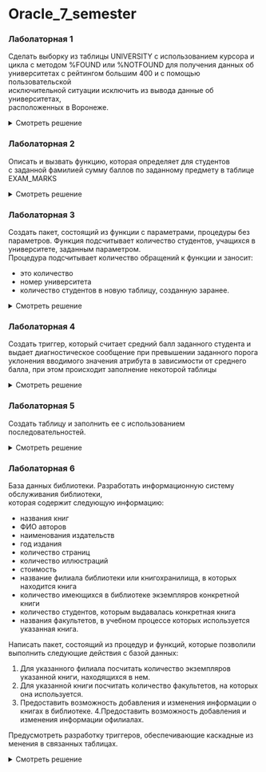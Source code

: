 # Oracle_7_semester

### Лаболаторная 1

Сделать выборку из таблицы UNIVERSITY с использованием курсора и <br/>
цикла с методом %FOUND или %NOTFOUND для получения данных об <br/>
университетах с рейтингом большим 400 и с помощью пользовательской <br/>
исключительной ситуации исключить из вывода данные об университетах, <br/>
расположенных в Воронеже.

<details>
<summary>Смотреть решение</summary>
  
```sql
SET SERVEROUTPUT ON;

DECLARE
   v_univ_id UNIVERSITY.UNIV_ID%TYPE;
   v_univ_name UNIVERSITY.UNIV_NAME%TYPE;
   v_rating UNIVERSITY.RATING%TYPE;
   v_city UNIVERSITY.CITY%TYPE;

   CURSOR university_cursor IS
      SELECT *
      FROM UNIVERSITY
      WHERE RATING > 400;

   e_voronezh_exception EXCEPTION;

BEGIN
  OPEN university_cursor;

  FETCH university_cursor INTO v_univ_id, v_univ_name, v_rating, v_city;

  WHILE university_cursor%FOUND LOOP
    BEGIN
      IF v_city <> 'ВОРОНЕЖ' THEN
        RAISE e_voronezh_exception;
      END IF;

      FETCH university_cursor INTO v_univ_id, v_univ_name, v_rating, v_city;
    EXCEPTION
      WHEN e_voronezh_exception THEN
        DBMS_OUTPUT.PUT_LINE(
         v_univ_name
         ||' '
         ||v_rating
         ||' '
         ||v_city
      );
        FETCH university_cursor INTO v_univ_id, v_univ_name, v_rating, v_city;
    END;
  END LOOP;
END;
/
```
</details>

### Лаболаторная 2

Описать и вызвать функцию, которая определяет для студентов  <br/>
с заданной фамилией сумму баллов по заданному предмету в таблице EXAM_MARKS

<details>
<summary>Смотреть решение</summary>
  
```sql
SET SERVEROUTPUT ON;

DECLARE
   student_marks_cursor SYS_REFCURSOR;
   v_student_id STUDENT.STUD_ID%TYPE;
   v_total_marks NUMBER;
BEGIN
   student_marks_cursor := get_total_marks_by_surname('СОКОЛОВ', 'ДИФ_УРАВНЕНИЯ');

   LOOP
      FETCH student_marks_cursor INTO v_student_id, v_total_marks;
      EXIT WHEN student_marks_cursor%NOTFOUND;

      DBMS_OUTPUT.PUT_LINE('Student ID: ' || v_student_id || ', Total Marks: ' || v_total_marks);
   END LOOP;

   CLOSE student_marks_cursor; 
END;
/
```
</details>

### Лаболаторная 3

Создать пакет, состоящий из функции с параметрами, процедуры без   <br/>
параметров. Функция подсчитывает количество студентов, учащихся в  <br/>
университете, заданным параметром.  <br/> 
Процедура подсчитывает количество обращений к функции и заносит: 
- это количество
- номер университета
- количество студентов
в новую таблицу, созданную заранее.

<details>
<summary>Смотреть решение</summary>
  
```sql
SET SERVEROUTPUT ON;

ACCEPT PROMT_UNIVERSITY_ID NUMBER PROMPT 'Введите ID нужного университета: ';

CREATE TABLE LAB_3_RESULT_TABLE (
  UNIV_ID INTEGER PRIMARY KEY,
  STUDENTS_COUNT INTEGER,
  CALL_COUNT INTEGER
);

CREATE OR REPLACE PACKAGE UNIVERSITY_PACKAGE AS
  FUNCTION STUDENTS_COUNT(
    UNIVERSITY_ID IN NUMBER
  ) RETURN NUMBER;

  PROCEDURE INSERT_TO_TABLE;
END;
/

CREATE OR REPLACE PACKAGE BODY UNIVERSITY_PACKAGE AS
  CALL_COUNT          INTEGER := 0;
  LAST_UNIVERSITY_ID  NUMBER;
  LAST_STUDENTS_COUNT NUMBER;

  FUNCTION STUDENTS_COUNT(
    UNIVERSITY_ID IN NUMBER
  ) RETURN NUMBER IS
    RES NUMBER;
  BEGIN
    CALL_COUNT := CALL_COUNT + 1;
    LAST_UNIVERSITY_ID := UNIVERSITY_ID;

    SELECT
      COUNT(*) INTO RES
    FROM
      STUDENT
    WHERE
      STUDENT.UNIV_ID = UNIVERSITY_ID;

    LAST_STUDENTS_COUNT := RES;
    RETURN RES;
  END;

  PROCEDURE INSERT_TO_TABLE IS
  BEGIN
    INSERT INTO LAB_3_RESULT_TABLE VALUES (
      LAST_UNIVERSITY_ID,
      LAST_STUDENTS_COUNT,
      CALL_COUNT
    );
  END;
END;
/

DECLARE
  STUDENTS_COUNT NUMBER;

BEGIN
  STUDENTS_COUNT := UNIVERSITY_PACKAGE.STUDENTS_COUNT(&PROMT_UNIVERSITY_ID);
  UNIVERSITY_PACKAGE.INSERT_TO_TABLE();
END;
/
```
</details>

### Лаболаторная 4

Создать триггер, который считает средний балл заданного студента и <br/>
выдает диагностическое сообщение при превышении заданного порога <br/>
уклонения вводимого значения атрибута в зависимости от среднего <br/>
балла, при этом происходит заполнение некоторой таблицы <br/>

<details>
<summary>Смотреть решение</summary>
  
```sql
SET SERVEROUTPUT ON;

DROP TRIGGER TRG_AVERAGE_MARK;
DELETE FROM EXAMS WHERE EXAM_ID > 100;

CREATE OR REPLACE TRIGGER TRG_AVERAGE_MARK
BEFORE INSERT OR UPDATE ON EXAMS
FOR EACH ROW
DECLARE
  v_old_average_mark NUMBER;
  v_new_average_mark NUMBER;
  v_count NUMBER;
BEGIN
  SELECT AVG(MARK), COUNT(MARK) INTO v_old_average_mark, v_count
  FROM EXAMS
  WHERE STUD_ID = :NEW.STUD_ID;

  IF v_count > 0 THEN

    v_new_average_mark := (v_old_average_mark * v_count + :NEW.MARK) / (v_count + 1);

    v_old_average_mark := ROUND(v_old_average_mark, 2);
    v_new_average_mark := ROUND(v_new_average_mark, 2);

    IF ABS(v_new_average_mark - v_old_average_mark) > 1.0 THEN
      DBMS_OUTPUT.PUT_LINE('Предупреждение: Значение нового среднего ' || v_new_average_mark ||
                           ' превышает заданный порог уклонения');
    ELSE
      DBMS_OUTPUT.PUT_LINE('Новое среднее значение ' || v_new_average_mark || ' в пределах нормы.');
    END IF;

  ELSE
    DBMS_OUTPUT.PUT_LINE('Нет оценок для студента с ID ' || :NEW.STUD_ID);
  END IF;
END;
/

INSERT INTO EXAMS (EXAM_ID, STUD_ID, SUBJ_ID, MARK, EXAM_DATE) VALUES (101, 1, 5, 21, CURRENT_DATE);
INSERT INTO EXAMS (EXAM_ID, STUD_ID, SUBJ_ID, MARK, EXAM_DATE) VALUES (102, 1, 7, 3, CURRENT_DATE);
INSERT INTO EXAMS (EXAM_ID, STUD_ID, SUBJ_ID, MARK, EXAM_DATE) VALUES (103, 2, 10, 5, CURRENT_DATE);
```
</details>

### Лаболаторная 5

Создать таблицу и заполнить ее с использованием последовательностей.

<details>
<summary>Смотреть решение</summary>
  
```sql
SET SERVEROUTPUT ON;

ACCEPT PROMT_UNIVERSITY_NAME CHAR PROMPT 'Введите название университета: ';
ACCEPT PROMT_UNIVERSITY_RATING NUMBER PROMPT 'Введите рейтинг университета: ';
ACCEPT PROMT_UNIVERSITY_CITY CHAR PROMPT 'Введите город, где находится универтитет: ';

CREATE TABLE UNIVERSITY_LAB_5 (
    UNIV_ID INTEGER PRIMARY KEY,
    UNIV_NAME CHAR(140) NOT NULL UNIQUE,
    RATING INTEGER,
    CITY CHAR(30) NOT NULL
);

-- DROP SEQUENCE UNIV_ID_SEQUENCE
-- CREATE SEQUENCE UNIV_ID_SEQUENCE START WITH 1;

-- DELETE FROM UNIVERSITY_LAB_5 WHERE UNIV_ID > 0;

BEGIN
    INSERT INTO UNIVERSITY_LAB_5 VALUES (
        UNIV_ID_SEQUENCE.NEXTVAL,
        '&PROMT_UNIVERSITY_NAME',
        &PROMT_UNIVERSITY_RATING,
        '&PROMT_UNIVERSITY_CITY'
    );
    DBMS_OUTPUT.PUT_LINE('Запись успешно добавлена.');
EXCEPTION
    WHEN DUP_VAL_ON_INDEX THEN
        DBMS_OUTPUT.PUT_LINE('Ошибка: Уникальное значение нарушено. Проверьте название университета.');
END;
/
```
</details>

### Лаболаторная 6

База данных библиотеки.
Разработать информационную систему обслуживания библиотеки,  <br/>
которая содержит следующую информацию: 
- названия книг
- ФИО авторов
- наименования издательств
- год издания
- количество страниц
- количество иллюстраций
- стоимость
- название филиала библиотеки или книгохранилища, в которых находится книга
- количество имеющихся в библиотеке экземпляров конкретной книги
- количество студентов, которым выдавалась конкретная книга
- названия факультетов, в учебном процессе которых используется указанная книга.

Написать пакет, состоящий из процедур и функций, которые позволили выполнить следующие действия с базой данных:
1. Для указанного филиала посчитать количество экземпляров указанной книги, находящихся в нем.
2. Для указанной книги посчитать количество факультетов, на которых она используется.
3. Предоставить возможность добавления и изменения информации о книгах в библиотеке.
4.Предоставить возможность добавления и изменения информации офилиалах.

Предусмотреть разработку триггеров, обеспечивающие каскадные из менения в связанных таблицах.

<details>
<summary>Смотреть решение</summary>
  <details>
  <summary>Создание</summary>
    
  ```sql
  
  ### Структура базы данных
  
  ```sql
  CREATE TABLE AUTHORS (
      AUTHOR_ID INTEGER PRIMARY KEY,
      FULL_NAME CHAR(100) NOT NULL
  );
  
  CREATE TABLE PUBLISHERS (
      PUBLISHER_ID INTEGER PRIMARY KEY,
      NAME CHAR(100) NOT NULL
  );
  
  CREATE TABLE BRANCHES (
      BRANCH_ID INTEGER PRIMARY KEY,
      NAME CHAR(100) NOT NULL
  );
  
  CREATE TABLE BOOKS (
      BOOK_ID INTEGER PRIMARY KEY,
      TITLE CHAR(150) NOT NULL,
      AUTHOR_ID INTEGER,
      PUBLISHER_ID INTEGER,
      YEAR_PUBLISHED INTEGER,
      PAGE_COUNT INTEGER,
      ILLUSTRATION_COUNT INTEGER,
      COST DECIMAL(10, 2),
      BRANCH_ID INTEGER,
      COPIES_AVAILABLE INTEGER,
      STUDENTS_BORROWED INTEGER,
      FOREIGN KEY (AUTHOR_ID) REFERENCES AUTHORS(AUTHOR_ID),
      FOREIGN KEY (PUBLISHER_ID) REFERENCES PUBLISHERS(PUBLISHER_ID),
      FOREIGN KEY (BRANCH_ID) REFERENCES BRANCHES(BRANCH_ID)
  );
  
  CREATE TABLE FACULTIES (
      FACULTY_ID INTEGER PRIMARY KEY,
      NAME CHAR(100) NOT NULL
  );
  
  CREATE TABLE BOOK_FACULTY (
      BOOK_ID INTEGER,
      FACULTY_ID INTEGER,
      PRIMARY KEY (BOOK_ID, FACULTY_ID),
      FOREIGN KEY (BOOK_ID) REFERENCES BOOKS(BOOK_ID),
      FOREIGN KEY (FACULTY_ID) REFERENCES FACULTIES(FACULTY_ID)
  );
  
  ### Пакет PL/SQL
  
  SET SERVEROUTPUT ON;
  
  CREATE OR REPLACE PACKAGE library_management AS
      FUNCTION count_copies_in_branch(book_id INTEGER, branch_id INTEGER) RETURN INTEGER;
      FUNCTION count_faculties_using_book(book_id INTEGER) RETURN INTEGER;
      PROCEDURE add_or_update_book(
          book_id IN OUT INTEGER,
          title IN CHAR,
          author_id IN INTEGER,
          publisher_id IN INTEGER,
          year_published IN INTEGER,
          page_count IN INTEGER,
          illustration_count IN INTEGER,
          cost IN DECIMAL,
          branch_id IN INTEGER,
          copies_available IN INTEGER,
          students_borrowed IN INTEGER);
      PROCEDURE add_or_update_branch(
          branch_id IN OUT INTEGER,
          name IN CHAR);
  END library_management;
  /
  
  CREATE OR REPLACE PACKAGE BODY library_management AS
      FUNCTION count_copies_in_branch(book_id INTEGER, branch_id INTEGER) RETURN INTEGER IS
          copies_count INTEGER;
      BEGIN
          SELECT SUM(COPIES_AVAILABLE) INTO copies_count
          FROM BOOKS
          WHERE BOOK_ID = book_id AND BRANCH_ID = branch_id;
    
          RETURN NVL(copies_count, 0);
      EXCEPTION
          WHEN NO_DATA_FOUND THEN
              RETURN 0;
      END count_copies_in_branch;
  
      FUNCTION count_faculties_using_book(book_id INTEGER) RETURN INTEGER IS
          faculties_count INTEGER;
      BEGIN
          SELECT COUNT(DISTINCT FACULTY_ID) INTO faculties_count
          FROM BOOK_FACULTY
          WHERE BOOK_ID = book_id;
          RETURN faculties_count;
      EXCEPTION
          WHEN NO_DATA_FOUND THEN
              RETURN 0;
      END count_faculties_using_book;
  
      PROCEDURE add_or_update_book(
          book_id IN OUT INTEGER,
          title IN CHAR,
          author_id IN INTEGER,
          publisher_id IN INTEGER,
          year_published IN INTEGER,
          page_count IN INTEGER,
          illustration_count IN INTEGER,
          cost IN DECIMAL,
          branch_id IN INTEGER,
          copies_available IN INTEGER,
          students_borrowed IN INTEGER) IS
      BEGIN
          IF book_id IS NULL THEN
              INSERT INTO BOOKS (TITLE, AUTHOR_ID, PUBLISHER_ID, YEAR_PUBLISHED, PAGE_COUNT,
                  ILLUSTRATION_COUNT, COST, BRANCH_ID, COPIES_AVAILABLE, STUDENTS_BORROWED)
              VALUES (title, author_id, publisher_id, year_published, page_count,
                  illustration_count, cost, branch_id, copies_available, students_borrowed)
              RETURNING BOOK_ID INTO book_id;
          ELSE
              UPDATE BOOKS SET
                  TITLE = title,
                  AUTHOR_ID = author_id,
                  PUBLISHER_ID = publisher_id,
                  YEAR_PUBLISHED = year_published,
                  PAGE_COUNT = page_count,
                  ILLUSTRATION_COUNT = illustration_count,
                  COST = cost,
                  BRANCH_ID = branch_id,
                  COPIES_AVAILABLE = copies_available,
                  STUDENTS_BORROWED = students_borrowed
              WHERE BOOK_ID = book_id;
          END IF;
      END add_or_update_book;
  
      PROCEDURE add_or_update_branch(
          branch_id IN OUT INTEGER,
          name IN CHAR) IS
      BEGIN
          IF branch_id IS NULL THEN
              INSERT INTO BRANCHES (NAME) VALUES (name)
              RETURNING BRANCH_ID INTO branch_id;
          ELSE
              UPDATE BRANCHES SET NAME = name WHERE BRANCH_ID = branch_id;
          END IF;
      END add_or_update_branch;
  END library_management;
  /
  
  ### Триггеры
  
  
    CREATE OR REPLACE TRIGGER trg_update_copies
    AFTER INSERT OR UPDATE ON BOOKS
    FOR EACH ROW
    BEGIN
        DBMS_OUTPUT.PUT_LINE('Книга ' || :NEW.title || ' (ID: ' || :NEW.book_id || ') успешно добавлена или обновлена.');
        DBMS_OUTPUT.PUT_LINE('Автор: ' || :NEW.author_id || ', Издатель: ' || :NEW.publisher_id || ', Год издания: ' || :NEW.year_published || ', Количество страниц: ' || :NEW.page_count);
        DBMS_OUTPUT.PUT_LINE('Стоимость: ' || :NEW.cost || ', Доступные копии: ' || :NEW.copies_available);
    END;
    /
    
    CREATE OR REPLACE TRIGGER trg_update_copies_available
    BEFORE UPDATE OF students_borrowed ON BOOKS
    FOR EACH ROW
    BEGIN
        :NEW.copies_available := :OLD.copies_available - (:NEW.students_borrowed - :OLD.students_borrowed);
    END;
    /
  ```
  </details>
  <details>
  <summary>Заполнение данными</summary>
    
  ```sql
  -- Populate AUTHORS
  INSERT INTO AUTHORS (AUTHOR_ID, FULL_NAME) VALUES (1, 'George Orwell');
  INSERT INTO AUTHORS (AUTHOR_ID, FULL_NAME) VALUES (2, 'J.K. Rowling');
  INSERT INTO AUTHORS (AUTHOR_ID, FULL_NAME) VALUES (3, 'J.R.R. Tolkien');
  
  -- Populate PUBLISHERS
  INSERT INTO PUBLISHERS (PUBLISHER_ID, NAME) VALUES (1, 'Harvill Secker');
  INSERT INTO PUBLISHERS (PUBLISHER_ID, NAME) VALUES (2, 'Bloomsbury');
  INSERT INTO PUBLISHERS (PUBLISHER_ID, NAME) VALUES (3, 'HarperCollins');
  
  -- Populate BRANCHES
  INSERT INTO BRANCHES (BRANCH_ID, NAME) VALUES (1, 'Main Branch');
  INSERT INTO BRANCHES (BRANCH_ID, NAME) VALUES (2, 'West Branch');
  INSERT INTO BRANCHES (BRANCH_ID, NAME) VALUES (3, 'East Branch');
  
  -- Populate BOOKS
  INSERT INTO BOOKS (BOOK_ID, TITLE, AUTHOR_ID, PUBLISHER_ID, YEAR_PUBLISHED, PAGE_COUNT, ILLUSTRATION_COUNT, COST, BRANCH_ID, COPIES_AVAILABLE, STUDENTS_BORROWED)
  VALUES (2, 'Harry Potter and the Philosopher''s Stone', 2, 2, 1997, 223, 8, 20.99, 2, 8, 5);
  
  INSERT INTO BOOKS (BOOK_ID, TITLE, AUTHOR_ID, PUBLISHER_ID, YEAR_PUBLISHED, PAGE_COUNT, ILLUSTRATION_COUNT, COST, BRANCH_ID, COPIES_AVAILABLE, STUDENTS_BORROWED)
  VALUES (3, 'The Hobbit', 3, 3, 1937, 310, 3, 12.50, 3, 2, 1);
  
  -- Populate FACULTIES
  INSERT INTO FACULTIES (FACULTY_ID, NAME) VALUES (1, 'Literature');
  INSERT INTO FACULTIES (FACULTY_ID, NAME) VALUES (2, 'Science');
  INSERT INTO FACULTIES (FACULTY_ID, NAME) VALUES (3, 'Arts');
  
  -- Populate BOOK_FACULTY
  INSERT INTO BOOK_FACULTY (BOOK_ID, FACULTY_ID) VALUES (1, 1);
  INSERT INTO BOOK_FACULTY (BOOK_ID, FACULTY_ID) VALUES (2, 1);
  INSERT INTO BOOK_FACULTY (BOOK_ID, FACULTY_ID) VALUES (2, 2);
  INSERT INTO BOOK_FACULTY (BOOK_ID, FACULTY_ID) VALUES (3, 3);
  ```
  </details>

  <details>
  <summary>Тестирование</summary>
    
  ```sql
SET SERVEROUTPUT ON;


DECLARE
    copies_count INTEGER;
BEGIN
    copies_count := library_management.count_copies_in_branch(book_id => 1, branch_id => 2);
    DBMS_OUTPUT.PUT_LINE('Количество экземпляров книги в филиале: ' || copies_count);
END;
/

DECLARE
    faculties_count INTEGER;
BEGIN
    faculties_count := library_management.count_faculties_using_book(book_id => 1);
    DBMS_OUTPUT.PUT_LINE('Количество факультетов, использующих книгу: ' || faculties_count);

    UPDATE BOOKS 
    SET students_borrowed = 4 
    WHERE BOOK_ID = 1;
END;
/

DECLARE
    copies_count INTEGER;
BEGIN
    copies_count := library_management.count_copies_in_branch(book_id => 1, branch_id => 2);
    DBMS_OUTPUT.PUT_LINE('Количество экземпляров книги в филиале: ' || copies_count);

    UPDATE BOOKS 
    SET students_borrowed = 3
    WHERE BOOK_ID = 1;
END;
/
  ```
  </details>

</details>
